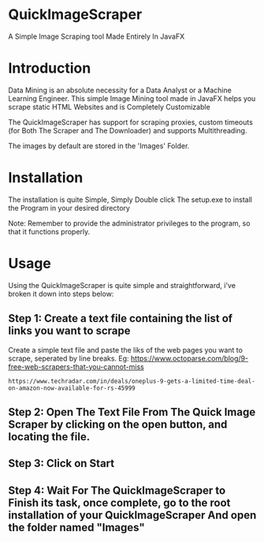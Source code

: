 # QuickImageScraper

A Simple Image Scraping tool Made Entirely In JavaFX

# Introduction

Data Mining is an absolute necessity for a Data Analyst or a Machine Learning Engineer.
This simple Image Mining tool made in JavaFX helps you scrape static HTML Websites and is Completely Customizable

The QuickImageScraper has support for scraping proxies, custom timeouts (for Both The Scraper and The Downloader) and supports Multithreading.

The images by default are stored in the 'Images' Folder.

# Installation

The installation is quite Simple, Simply Double click The setup.exe to install the Program in your desired directory

Note: Remember to provide the administrator privileges to the program, so that it functions properly.

# Usage

Using the QuickImageScraper is quite simple and straightforward, i've broken it down into steps below:

## Step 1: Create a text file containing the list of links you want to scrape

Create a simple text file and paste the liks of the web pages you want to scrape, seperated by line breaks.
Eg:
    https://www.octoparse.com/blog/9-free-web-scrapers-that-you-cannot-miss <br/>
    
    https://www.techradar.com/in/deals/oneplus-9-gets-a-limited-time-deal-on-amazon-now-available-for-rs-45999
    
## Step 2: Open The Text File From The Quick Image Scraper by clicking on the open button, and locating the file.

## Step 3: Click on Start

## Step 4: Wait For The QuickImageScraper to Finish its task, once complete, go to the root installation of your QuickImageScraper And open the folder named "Images"

